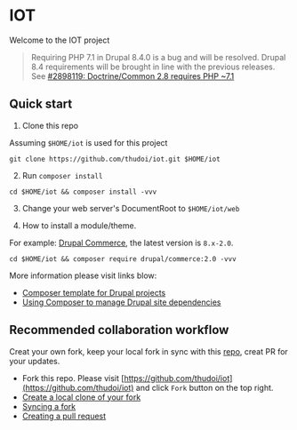 # IOT

Welcome to the IOT project

> Requiring PHP 7.1 in Drupal 8.4.0 is a bug and will be resolved. Drupal 8.4 requirements will be brought in line with the previous releases. See [#2898119: Doctrine/Common 2.8 requires PHP ~7.1](https://www.drupal.org/node/2898119)

## Quick start

1. Clone this repo

Assuming `$HOME/iot` is used for this project

```
git clone https://github.com/thudoi/iot.git $HOME/iot
```

2. Run `composer install`

```
cd $HOME/iot && composer install -vvv
```

3. Change your web server's DocumentRoot to  `$HOME/iot/web`

4. How to install a module/theme.

For example: [Drupal Commerce](https://www.drupal.org/project/commerce), the latest version is `8.x-2.0`.

```
cd $HOME/iot && composer require drupal/commerce:2.0 -vvv
```

More information please visit links blow:

- [Composer template for Drupal projects](https://github.com/drupal-composer/drupal-project)
- [Using Composer to manage Drupal site dependencies
](https://www.drupal.org/docs/develop/using-composer/using-composer-to-manage-drupal-site-dependencies)

## Recommended collaboration workflow

Creat your own fork, keep your local fork in sync with this [repo](https://github.com/thudoi/iot), creat PR for your updates.

- Fork this repo. Please visit [https://github.com/thudoi/iot](https://github.com/thudoi/iot) and click `Fork` button on the top right.
- [Create a local clone of your fork](https://help.github.com/articles/fork-a-repo/#step-2-create-a-local-clone-of-your-fork)
- [Syncing a fork](https://help.github.com/articles/syncing-a-fork/)
- [Creating a pull request](https://help.github.com/articles/creating-a-pull-request/)
